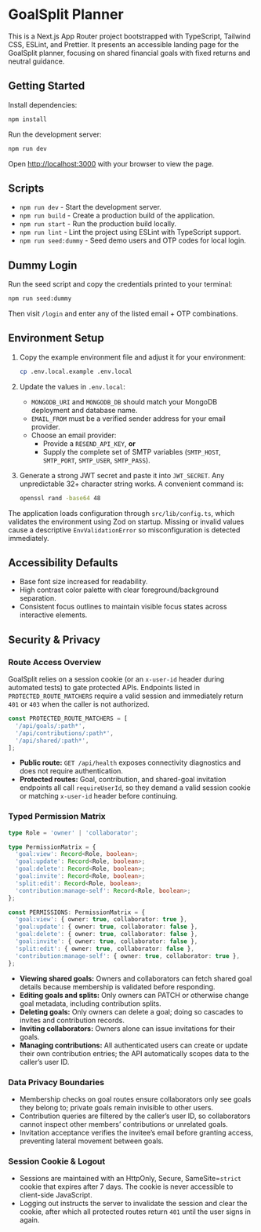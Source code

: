 # GoalSplit Planner

This is a Next.js App Router project bootstrapped with TypeScript, Tailwind CSS, ESLint, and Prettier. It presents an accessible landing page for the GoalSplit planner, focusing on shared financial goals with fixed returns and neutral guidance.

## Getting Started

Install dependencies:

```bash
npm install
```

Run the development server:

```bash
npm run dev
```

Open [http://localhost:3000](http://localhost:3000) with your browser to view the page.

## Scripts

- `npm run dev` - Start the development server.
- `npm run build` - Create a production build of the application.
- `npm run start` - Run the production build locally.
- `npm run lint` - Lint the project using ESLint with TypeScript support.
- `npm run seed:dummy` - Seed demo users and OTP codes for local login.

## Dummy Login

Run the seed script and copy the credentials printed to your terminal:

```bash
npm run seed:dummy
```

Then visit `/login` and enter any of the listed email + OTP combinations.

## Environment Setup

1. Copy the example environment file and adjust it for your environment:

   ```bash
   cp .env.local.example .env.local
   ```

2. Update the values in `.env.local`:
   - `MONGODB_URI` and `MONGODB_DB` should match your MongoDB deployment and database name.
   - `EMAIL_FROM` must be a verified sender address for your email provider.
   - Choose an email provider:
     - Provide a `RESEND_API_KEY`, **or**
     - Supply the complete set of SMTP variables (`SMTP_HOST`, `SMTP_PORT`, `SMTP_USER`, `SMTP_PASS`).

3. Generate a strong JWT secret and paste it into `JWT_SECRET`. Any unpredictable 32+ character string works. A convenient command is:

   ```bash
   openssl rand -base64 48
   ```

The application loads configuration through `src/lib/config.ts`, which validates the environment using Zod on startup. Missing or invalid values cause a descriptive `EnvValidationError` so misconfiguration is detected immediately.

## Accessibility Defaults

- Base font size increased for readability.
- High contrast color palette with clear foreground/background separation.
- Consistent focus outlines to maintain visible focus states across interactive elements.

## Security & Privacy

### Route Access Overview

GoalSplit relies on a session cookie (or an `x-user-id` header during automated tests) to gate protected APIs. Endpoints listed in `PROTECTED_ROUTE_MATCHERS` require a valid session and immediately return `401` or `403` when the caller is not authorized.

```ts
const PROTECTED_ROUTE_MATCHERS = [
  '/api/goals/:path*',
  '/api/contributions/:path*',
  '/api/shared/:path*',
];
```

- **Public route:** `GET /api/health` exposes connectivity diagnostics and does not require authentication.
- **Protected routes:** Goal, contribution, and shared-goal invitation endpoints all call `requireUserId`, so they demand a valid session cookie or matching `x-user-id` header before continuing.

### Typed Permission Matrix

```ts
type Role = 'owner' | 'collaborator';

type PermissionMatrix = {
  'goal:view': Record<Role, boolean>;
  'goal:update': Record<Role, boolean>;
  'goal:delete': Record<Role, boolean>;
  'goal:invite': Record<Role, boolean>;
  'split:edit': Record<Role, boolean>;
  'contribution:manage-self': Record<Role, boolean>;
};

const PERMISSIONS: PermissionMatrix = {
  'goal:view': { owner: true, collaborator: true },
  'goal:update': { owner: true, collaborator: false },
  'goal:delete': { owner: true, collaborator: false },
  'goal:invite': { owner: true, collaborator: false },
  'split:edit': { owner: true, collaborator: false },
  'contribution:manage-self': { owner: true, collaborator: true },
};
```

- **Viewing shared goals:** Owners and collaborators can fetch shared goal details because membership is validated before responding.
- **Editing goals and splits:** Only owners can PATCH or otherwise change goal metadata, including contribution splits.
- **Deleting goals:** Only owners can delete a goal; doing so cascades to invites and contribution records.
- **Inviting collaborators:** Owners alone can issue invitations for their goals.
- **Managing contributions:** All authenticated users can create or update their own contribution entries; the API automatically scopes data to the caller’s user ID.

### Data Privacy Boundaries

- Membership checks on goal routes ensure collaborators only see goals they belong to; private goals remain invisible to other users.
- Contribution queries are filtered by the caller’s user ID, so collaborators cannot inspect other members’ contributions or unrelated goals.
- Invitation acceptance verifies the invitee’s email before granting access, preventing lateral movement between goals.

### Session Cookie & Logout

- Sessions are maintained with an HttpOnly, Secure, SameSite=`strict` cookie that expires after 7 days. The cookie is never accessible to client-side JavaScript.
- Logging out instructs the server to invalidate the session and clear the cookie, after which all protected routes return `401` until the user signs in again.
